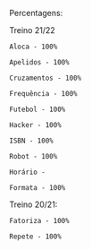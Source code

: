 Percentagens:

Treino 21/22

    Aloca - 100%

    Apelidos - 100%

    Cruzamentos - 100%

    Frequência - 100%

    Futebol - 100%

    Hacker - 100%

    ISBN - 100%

    Robot - 100%
    
    Horário - 
    
    Formata - 100%

Treino 20/21:

    Fatoriza - 100%
    
    Repete - 100%
    
